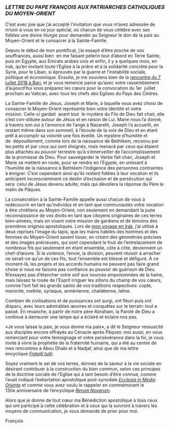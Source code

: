 ### ***LETTRE DU PAPE FRANÇOIS***  ***AUX PATRIARCHES CATHOLIQUES DU MOYEN-ORIENT***

C’est avec joie que j’ai accepté l’invitation que vous m’avez adressée de m’unir à vous en ce jour spécial, où chacun de vous célèbre avec ses fidèles une divine liturgie pour demander au Seigneur le don de la paix au Moyen-Orient et le consacrer à la Sainte-Famille.

Depuis le début de mon pontificat, j’ai essayé d’être proche de vos souffrances, aussi bien  en me faisant pèlerin tout d’abord en Terre Sainte, puis en Egypte, aux Emirats arabes unis et enfin, il y a quelques mois, en Irak, qu’en invitant toute l’Eglise à la prière et à la solidarité concrète pour la Syrie, pour le Liban, si éprouvés par la guerre et l’instabilité sociale, politique et économique. Ensuite, je me souviens bien de la [rencontre du 7 juillet 2018 à Bari](https://www.vatican.va/content/francesco/fr/travels/2018/inside/documents/papa-francesco-bari_2018.html), et je vous remercie parce qu’avec votre rassemblement d’aujourd’hui vous préparez les cœurs pour la convocation du 1er  juillet prochain au Vatican, avec tous les chefs des Eglises du Pays des Cèdres.

La Sainte-Famille de Jésus, Joseph et Marie, à laquelle vous avez choisi de consacrer le Moyen-Orient représente bien votre identité et votre mission. Celle-ci gardait  avant tout  le mystère du Fils de Dieu fait chair, elle s’est con-stituée autour de Jésus et en raison de Lui. Marie nous l’a donné, à travers son oui à l’annonce de l’ange à Nazareth, Joseph l’a accueilli, en restant même dans son sommeil, à l’écoute de la voix de Dieu et en étant prêt à accomplir sa volonté une fois éveillé. Un mystère d’humilité et de  dépouillement, comme lors de la naissance de Bethléem, reconnu par les petits et par ceux qui sont éloignés, mais menacé par ceux qui étaient plus attachés au pouvoir terrestre qu’à s’émerveiller de l’accomplissement de la promesse de Dieu. Pour sauvegarder le Verbe fait chair, Joseph et Marie se mettent en route, pour se rendre en l’Egypte, en unissant à l’humilité de la naissance à Bethléem l’indigence des personnes contraintes à émigrer. C’est cependant ainsi qu’ils restent fidèles à leur vocation et ils anticipent inconsciemment ce destin d’exclusion et de persécution qui sera  celui de Jésus devenu adulte, mais qui dévoilera la réponse du Père le matin de Pâques.

La consécration à la Sainte-Famille appelle aussi chacun de vous à redécouvrir en tant qu’individus et en tant que communautés votre vocation à être chrétiens au Moyen-Orient, non seulement en demandant la juste reconnaissance de vos droits en tant que citoyens originaires de ces terres bien-aimées, mais en vivant votre mission de gardiens et de témoins des premières origines apostoliques. Lors de [mon voyage en Irak](https://www.vatican.va/content/francesco/fr/travels/2021/outside/documents/papa-francesco-iraq-2021.html), j’ai utilisé à deux reprises l’image du tapis, que les mains habiles des hommes et des femmes du Moyen-Orient savent tisser, en créant des géométries précises et des images précieuses, qui sont cependant le fruit de l’entrelacement de nombreux fils qui seulement en étant ensemble, côte à côte, deviennent un chef-d’œuvre. Si la violence, l’envie, la division, peuvent réussir à arracher ne serait-ce qu’un de ces fils, tout l’ensemble est blessé et défiguré. A ce moment-là, les projets et les accords humains ne peuvent pas faire grand chose si nous ne faisons pas confiance au pouvoir de guérison de Dieu. N’essayez pas d’étancher votre soif aux sources empoisonnées de la haine, mais laissez la rosée de l’Esprit irriguer les sillons du champ de vos cœurs, comme l’ont fait les grands saints de vos traditions respectives: copte, maronite, melkite, syriaque, arménienne, chaldéenne, latine.

Combien de civilisations et de puissances ont surgi, ont fleuri puis ont disparu, avec leurs admirables œuvres et conquêtes sur le terrain: tout a passé. En revanche, à partir de notre père Abraham, la Parole de Dieu a continué à demeurer une lampe qui a éclairé et éclaire nos pas.

«Je vous laisse la paix, je vous donne ma paix», a dit le Seigneur ressuscité aux disciples encore effrayés au Cénacle après Pâques: moi aussi, en vous remerciant pour votre témoignage et votre persévérance dans la foi, je vous invite à vivre la prophétie de la fraternité humaine, qui a été au centre de mes rencontres à Abou Dhabi et à Nadjaf, ainsi que de ma lettre encyclique *[Fratelli tutti](https://www.vatican.va/content/francesco/fr/encyclicals/documents/papa-francesco_20201003_enciclica-fratelli-tutti.html)*.

Soyez vraiment le sel de vos terres, donnez de la saveur à la vie sociale en désirant contribuer à la construction du bien commun, selon ces principes de la doctrine sociale de l’Eglise qui a tant besoin d’être connue, comme l’avait indiqué l’exhortation apostolique post-synodale *[Ecclesia in Medio Oriente](https://www.vatican.va/content/benedict-xvi/fr/apost_exhortations/documents/hf_ben-xvi_exh_20120914_ecclesia-in-medio-oriente.html)* et comme vous avez voulu le rappeler en commémorant le 130e anniversaire de l’encyclique *[Rerum Novarum](https://www.vatican.va/content/leo-xiii/fr/encyclicals/documents/hf_l-xiii_enc_15051891_rerum-novarum.html)*.

Alors que je donne de tout cœur ma Bénédiction apostolique à tous ceux qui ont participé à cette célébration et à ceux qui la suivront à travers les moyens de communication, je vous demande de prier pour moi.

François